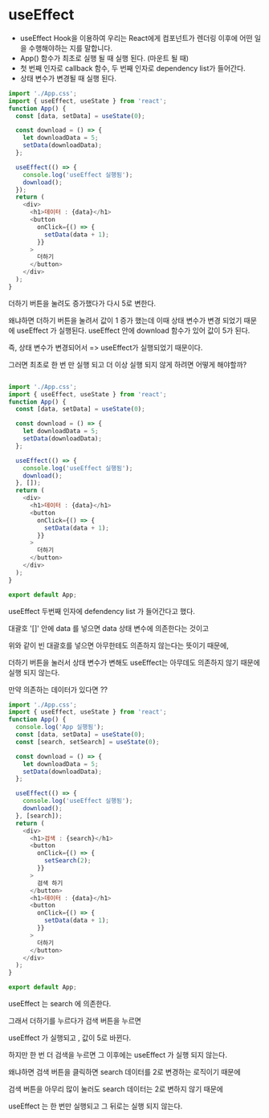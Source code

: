 # useEffect 

-  useEffect Hook을 이용하여 우리는 React에게 컴포넌트가 렌더링 이후에 어떤 일을 수행해야하는 지를 말합니다.
- App() 함수가 최초로 실행 될 때 실행 된다. (마운트 될 때)
- 첫 번째 인자로 callback 함수, 두 번째 인자로 dependency list가 들어간다.
- 상태 변수가 변경될 때 실행 된다.
  

```javascript
import './App.css';
import { useEffect, useState } from 'react';
function App() {
  const [data, setData] = useState(0);

  const download = () => {
    let downloadData = 5;
    setData(downloadData);
  };

  useEffect(() => {
    console.log('useEffect 실행됨');
    download();
  });
  return (
    <div>
      <h1>데이터 : {data}</h1>
      <button
        onClick={() => {
          setData(data + 1);
        }}
      >
        더하기
      </button>
    </div>
  );
}
```

더하기 버튼을 눌려도 증가했다가 다시 5로 변한다. 

왜냐하면 더하기 버튼을 눌려서 값이 1 증가 했는데
이때 상태 변수가 변경 되었기 때문에 useEffect 가 실행된다.
useEffect 안에 download 함수가 있어 값이 5가 된다.

즉, 상태 변수가 변경되어서 => useEffect가 실행되었기 때문이다.

그러면 최초로 한 번 만 실행 되고 더 이상 실행 되지 않게 하려면 어떻게 해야할까?

```javascript

import './App.css';
import { useEffect, useState } from 'react';
function App() {
  const [data, setData] = useState(0);

  const download = () => {
    let downloadData = 5;
    setData(downloadData);
  };

  useEffect(() => {
    console.log('useEffect 실행됨');
    download();
  }, []);
  return (
    <div>
      <h1>데이터 : {data}</h1>
      <button
        onClick={() => {
          setData(data + 1);
        }}
      >
        더하기
      </button>
    </div>
  );
}

export default App;

```

useEffect 두번째 인자에 defendency list 가 들어간다고 했다.

대괄호 '[]' 안에 data 를 넣으면 data 상태 변수에 의존한다는 것이고

위와 같이 빈 대괄호를 넣으면 아무한테도 의존하지 않는다는 뜻이기 때문에,

더하기 버튼을 눌러서 상태 변수가 변해도  useEffect는 아무데도 의존하지 않기 때문에
실행 되지 않는다.

만약 의존하는 데이터가 있다면 ??

```javascript
import './App.css';
import { useEffect, useState } from 'react';
function App() {
  console.log('App 실행됨');
  const [data, setData] = useState(0);
  const [search, setSearch] = useState(0);

  const download = () => {
    let downloadData = 5;
    setData(downloadData);
  };

  useEffect(() => {
    console.log('useEffect 실행됨');
    download();
  }, [search]);
  return (
    <div>
      <h1>검색 : {search}</h1>
      <button
        onClick={() => {
          setSearch(2);
        }}
      >
        검색 하기
      </button>
      <h1>데이터 : {data}</h1>
      <button
        onClick={() => {
          setData(data + 1);
        }}
      >
        더하기
      </button>
    </div>
  );
}

export default App;

```

useEffect 는 search 에 의존한다.

그래서 더하기를 누르다가 검색 버튼을 누르면 

useEffect 가 실행되고 , 값이 5로 바뀐다.

하지만 한 번 더 검색을 누르면 그 이후에는 useEffect 가 실행 되지 않는다.

왜냐하면 검색 버튼을 클릭하면 search 데이터를 2로 변경하는 로직이기 때문에

검색 버튼을 아무리 많이 눌러도 search 데이터는 2로 변하지 않기 때문에 

useEffect 는 한 번만 실행되고 그 뒤로는 실행 되지 않는다.